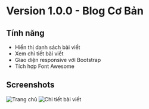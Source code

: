 # Version 1.0.0 - Blog Cơ Bản

## Tính năng
- Hiển thị danh sách bài viết
- Xem chi tiết bài viết
- Giao diện responsive với Bootstrap
- Tích hợp Font Awesome

## Screenshots
![Trang chủ](../screenshots/v1/home.png)
![Chi tiết bài viết](../screenshots/v1/post-detail.png)

